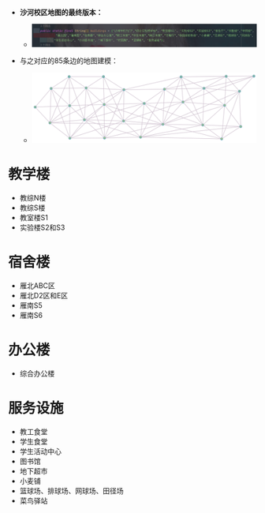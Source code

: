 - **沙河校区地图的最终版本：**
  - ![image-20220614214825954](image-20220614214825954.png)

- 与之对应的85条边的地图建模：
  - ![27点](27%E7%82%B9.png)

# 教学楼

- 教综N楼
- 教综S楼
- 教室楼S1
- 实验楼S2和S3







# 宿舍楼

- 雁北ABC区
- 雁北D2区和E区
- 雁南S5
- 雁南S6

# 办公楼

- 综合办公楼

# 服务设施

- 教工食堂
- 学生食堂
- 学生活动中心
- 图书馆
- 地下超市
- 小麦铺
- 篮球场、排球场、网球场、田径场
- 菜鸟驿站

